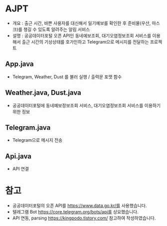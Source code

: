 # AJPT
- 개요 : 출근 시간, 바쁜 사용자를 대신해서 일기예보를 확인한 후 준비물(우산, 마스크)를 챙길 수 있도록 알려주는 알림 서비스
- 설명 : 공공데이터포털 오픈 API인 동네예보조회, 대기오염정보조회 서비스를 이용해서 출근 시간의 기상상태를 호가인하고 Telegram으로 메시지를 전달하는 프로젝트

## App.java
- Telegram, Weather, Dust 를 불러 실행 / 출력문 포맷 함수

## Weather.java, Dust.java
- 공공데이터포털에 동네예보정보조회 서비스, 대기오염정보조회 서비스를 이용하기 위한 정보

## Telegram.java
- Telegram으로 메시지 전송

## Api.java
- API 연결

# 참고
- 공공데이터포털의 오픈 API를 https://www.data.go.kr/를 사용했습니다.
- 텔레그램 Bot https://core.telegram.org/bots/api를 상요했습니다.
- API 연동, parsing https://kingpodo.tistory.com/ 참고하여 작성하였습니다.
